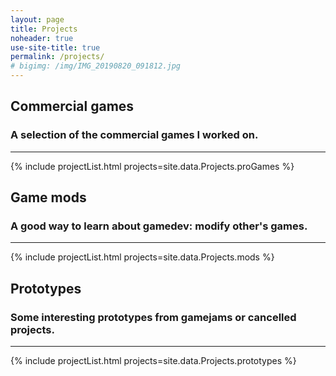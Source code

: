 ```yaml
---
layout: page
title: Projects
noheader: true
use-site-title: true
permalink: /projects/
# bigimg: /img/IMG_20190820_091812.jpg
---
```


<div class="project-section">
    <h2 class="project-section-title">Commercial games</h2>
    <h3 class="project-section-subtitle">A selection of the commercial games I worked on.</h3>
    <hr>
</div>
{% include projectList.html projects=site.data.Projects.proGames %}

<div class="project-section">
    <h2 class="project-section-title">Game mods</h2>
    <h3 class="project-section-subtitle">A good way to learn about gamedev: modify other's games.</h3>
    <hr>
</div>
{% include projectList.html projects=site.data.Projects.mods %}

<div class="project-section">
    <h2 class="project-section-title">Prototypes</h2>
    <h3 class="project-section-subtitle">Some interesting prototypes from gamejams or cancelled projects.</h3>
    <hr>
</div>
{% include projectList.html projects=site.data.Projects.prototypes %}

